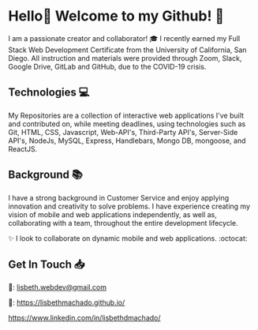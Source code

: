 # Hello👋 Welcome to my Github! :dizzy:

I am a passionate creator and collaborator! :mortar_board: I recently earned my Full Stack Web Development Certificate from the University of California, San Diego. All instruction and materials were provided through Zoom, Slack, Google Drive, GitLab and GitHub, due to the COVID-19 crisis.

## Technologies :computer:

My Repositories are a collection of interactive web applications I've built and contributed on, while meeting deadlines, using technologies such as Git, HTML, CSS, Javascript, Web-API's, Third-Party API's, Server-Side API's, NodeJs, MySQL, Express, Handlebars, Mongo DB, mongoose, and ReactJS. 

## Background :books:

I have a strong background in Customer Service and enjoy applying innovation and creativity to solve problems. I have experience creating my vision of mobile and web applications independently, as well as, collaborating with a team, throughout the entire development lifecycle.

:sparkles: I look to collaborate on dynamic mobile and web applications. :octocat:

## Get In Touch :inbox_tray:

:e-mail:: lisbeth.webdev@gmail.com

:paperclip:: https://lisbethmachado.github.io/

https://www.linkedin.com/in/lisbethdmachado/


<!--
**lisbethmachado/lisbethmachado** is a ✨ _special_ ✨ repository because its `README.md` (this file) appears on your GitHub profile.

Here are some ideas to get you started:

- 🔭 I’m currently working on ...
- 🌱 I’m currently learning ...
- 👯 I’m looking to collaborate on ...
- 🤔 I’m looking for help with ...
- 💬 Ask me about ...
- 📫 How to reach me: ...
- 😄 Pronouns: ...
- ⚡ Fun fact: ...
-->
